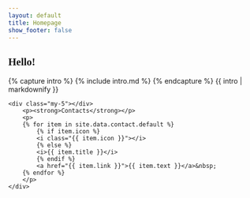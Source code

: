 ```yaml
---
layout: default
title: Homepage
show_footer: false
---
```


<style>
.decorative-bg {
    z-index: -1;
    position: absolute;
    width: 100%;
}
</style>
<script src="https://kit.fontawesome.com/c83e37f840.js" crossorigin="anonymous"></script>
<div class="row my-5">
    <div class="col-md-4">
    <h2 class="display-2 float-md-end" style="font-family: MHDiary">Hello!</h2>
    </div>
    <div class="col">
    {% capture intro %}
    {% include intro.md %}
    {% endcapture %}
    {{ intro | markdownify }}

    <div class="my-5"></div>
        <p><strong>Contacts</strong></p>
        <p>
        {% for item in site.data.contact.default %}
            {% if item.icon %}
            <i class="{{ item.icon }}"></i>
            {% else %}
            <i>{{ item.title }}</i>
            {% endif %}
            <a href="{{ item.link }}">{{ item.text }}</a>&nbsp;
        {% endfor %}
        </p>
    </div>
</div>